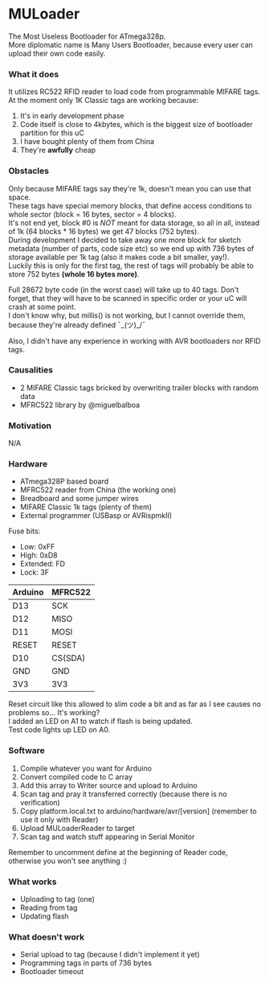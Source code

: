 # MULoader
The Most Useless Bootloader for ATmega328p.  
More diplomatic name is Many Users Bootloader, because every user can upload their own code easily.

### What it does
It utilizes RC522 RFID reader to load code from programmable MIFARE tags.  
At the moment only 1K Classic tags are working because:
1. It's in early development phase
2. Code itself is close to 4kbytes, which is the biggest size of bootloader partition for this uC
3. I have bought plenty of them from China
4. They're **awfully** cheap

### Obstacles
Only because MIFARE tags say they're 1k, doesn't mean you can use that space.  
These tags have special memory blocks, that define access conditions to whole sector 
(block = 16 bytes, sector = 4 blocks).  
It's not end yet, block #0 is *NOT* meant for data storage, so all in all, instead of 1k (64 blocks * 16 bytes) we get 47 blocks (752 bytes).  
During development I decided to take away one more block for sketch metadata (number of parts, code size etc) so we end up with 736 bytes of storage available per 1k tag (also it makes code a bit smaller, yay!).  
Luckily this is only for the first tag, the rest of tags will probably be able to store 752 bytes **(whole 16 bytes more)**.

Full 28672 byte code (in the worst case) will take up to 40 tags. Don't forget, that they will have to be scanned in specific order or your uC will crash at some point.  
I don't know why, but millis() is not working, but I cannot override them, because they're already defined ¯\_(ツ)_/¯

Also, I didn't have any experience in working with AVR bootloaders nor RFID tags.

### Causalities
* 2 MIFARE Classic tags bricked by overwriting trailer blocks with random data  
* MFRC522 library by @miguelbalboa

### Motivation
N/A

### Hardware
* ATmega328P based board
* MFRC522 reader from China (the working one)
* Breadboard and some jumper wires
* MIFARE Classic 1k tags (plenty of them)
* External programmer (USBasp or AVRispmkII)

Fuse bits:
* Low: 0xFF
* High: 0xD8
* Extended: FD
* Lock: 3F

|Arduino|MFRC522|
|-------|-------|
|  D13  |  SCK  |
|  D12  | MISO  |
|  D11  | MOSI  |
| RESET | RESET |
|  D10  |CS(SDA)|
|  GND  |  GND  |
|  3V3  |  3V3  |

Reset circuit like this allowed to slim code a bit and as far as I see causes no problems so... It's working?  
I added an LED on A1 to watch if flash is being updated.  
Test code lights up LED on A0.  

### Software
1. Compile whatever you want for Arduino
2. Convert compiled code to C array
3. Add this array to Writer source and upload to Arduino
4. Scan tag and pray it transferred correctly (because there is no verification)
5. Copy platform.local.txt to arduino/hardware/avr/[version] (remember to use it only with Reader)
6. Upload MULoaderReader to target
7. Scan tag and watch stuff appearing in Serial Monitor

Remember to uncomment define at the beginning of Reader code, otherwise you won't see anything :)

### What works
* Uploading to tag (one)
* Reading from tag
* Updating flash

### What doesn't work
* Serial upload to tag (because I didn't implement it yet)
* Programming tags in parts of 736 bytes
* Bootloader timeout
